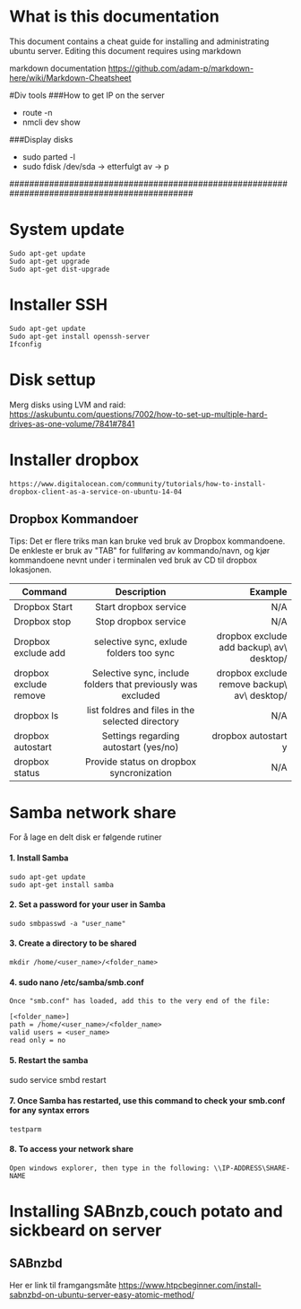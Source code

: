 # What is this documentation
This document contains a cheat guide for installing and administrating ubuntu server. 
Editing this document requires using markdown

markdown documentation
https://github.com/adam-p/markdown-here/wiki/Markdown-Cheatsheet

#Div tools
###How to get IP on the server
- route -n
- nmcli dev show <IFACE>
	
###Display disks
- sudo parted -l
- sudo fdisk /dev/sda     -> etterfulgt av -> p

#############################################################################################
# System update
	Sudo apt-get update
	Sudo apt-get upgrade
	Sudo apt-get dist-upgrade


# Installer SSH
	Sudo apt-get update
	Sudo apt-get install openssh-server
	Ifconfig


# Disk settup
Merg disks using LVM and raid:
https://askubuntu.com/questions/7002/how-to-set-up-multiple-hard-drives-as-one-volume/7841#7841


# Installer dropbox
	https://www.digitalocean.com/community/tutorials/how-to-install-dropbox-client-as-a-service-on-ubuntu-14-04

## Dropbox Kommandoer
Tips: Det er flere triks man kan bruke ved bruk av Dropbox kommandoene. De enkleste er bruk av "TAB" for fullføring av kommando/navn, og kjør kommandoene nevnt under i terminalen ved bruk av CD til dropbox lokasjonen.

| Command        | Description           | Example  |
| ------------- |:-------------:| -----:|
| Dropbox Start     | Start dropbox service | N/A |
| Dropbox stop    | Stop dropbox service     |   N/A |
| Dropbox exclude add | selective sync, exlude folders too sync     |    dropbox exclude add backup\ av\ desktop/|
| dropbox exclude remove     | Selective sync, include folders that previously was excluded |dropbox exclude remove backup\ av\ desktop/ |
| dropbox ls    | list foldres and files in the selected directory     |   N/A |
| dropbox autostart | Settings regarding autostart (yes/no)     |   dropbox autostart y|
| dropbox status | Provide status on dropbox syncronization     |  N/A|

# Samba network share
For å lage en delt disk er følgende rutiner

#### 1. Install Samba
	sudo apt-get update
	sudo apt-get install samba
	
#### 2. Set a password for your user in Samba
	sudo smbpasswd -a "user_name"
	
#### 3. Create a directory to be shared
	mkdir /home/<user_name>/<folder_name>
	
#### 4. sudo nano /etc/samba/smb.conf
	Once "smb.conf" has loaded, add this to the very end of the file:

	[<folder_name>]
	path = /home/<user_name>/<folder_name>
	valid users = <user_name>
	read only = no

#### 5. Restart the samba
sudo service smbd restart

#### 7. Once Samba has restarted, use this command to check your smb.conf for any syntax errors
	testparm
	
#### 8. To access your network share
	Open windows explorer, then type in the following: \\IP-ADDRESS\SHARE-NAME
	
# Installing SABnzb,couch potato and sickbeard on server
## SABnzbd
Her er link til framgangsmåte https://www.htpcbeginner.com/install-sabnzbd-on-ubuntu-server-easy-atomic-method/ 

